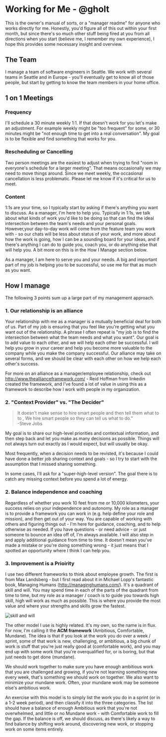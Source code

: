 #  Working for Me - @gholt

This is the owner's manual of sorts, or a "manager readme" for anyone who works directly for me. Honestly, you'd figure all of this out within your first month, but since there's so much other stuff being fired at you from all directions when you start (believe me, I remember my own experience), I hope this provides some necessary insight and overview.

## The Team

I manage a team of software engineers in Seattle. We work with several teams in Seattle and in Europe - you'll eventually get to know all of those people, but start by getting to know the team members in your home office.

## 1 on 1 Meetings

### Frequency

I'll schedule a 30 minute weekly 1:1. If that doesn't work for you let's make an adjustment. For example weekly might be "too frequent" for some, or 30 minutes might be "not enough time to get into a real conversation". My goal is to be flexible and find something that works for you.

### Rescheduling or Cancelling

Two person meetings are the easiest to adjust when trying to find "room in everyone's schedule for a larger meeting". That means occasionally we may need to move things around. Since we meet weekly, the occasional cancellation is less problematic. Please let me know if it's critical for us to meet. 

### Content

1:1s are your time, so I typically start by asking if there's anything you want to discuss. As a manager, I'm here to help you. Typically in 1:1s, we talk about what kinds of work you'd like to be doing so that can find the ideal intersection between the team's needs and your personal goals. However,your day-to-day work will come from the feature team you work with - so our chats will be less about status of your work, and more about how the work is going, how I can be a sounding board for your ideas, and if there's anything I can do to guide you, coach you, or do anything else that will help you. A bit more on this is in the How I Manage section below.

As a manager, I am here to serve you and your needs. A big and important part of my job is helping you to be successful, so use me for that as much as you want.


## How I manage

The following 3 points sum up a large part of my management approach.

### 1. Our relationship is an alliance

Your relationship with me as a manager is a mutually beneficial deal for both of us. Part of my job is ensuring that you feel like you're getting what you want out of the relationship. A phrase I often repeat is "my job is to find the intersection between what the team needs and what you want". Our goal is to add value to each other, and we will help each other be successful. I will help you grow in your career and help you become more valuable to the company while you make the company successful. Our alliance may take on several forms, and we should be clear with each other on how we help each other's success.

For more on an alliance as a manager/employee relationship, check out http://www.theallianceframework.com/ - Reid Hoffman from linkedin created the framework, and I've found a lot of value in using this as a framework to describe how I work with people in my organization.

### 2. "Context Provider" vs. "The Decider"

>It doesn't make sense to hire smart people and then tell them what to to , We hire smart people so they can tell us what to do.”  
-Steve Jobs  

My goal is to share our high-level priorities and contextual information, and then step back and let you make as many decisions as possible. Things will not always turn out exactly as I would expect, but will usually be okay.

Most frequently, when a decision needs to be revisted, it's because I could have done a better job sharing context and goals - so I try to start with the assumption that I missed sharing something.

In some cases, I'll ask for a "super-high-level version". The goal there is to catch any missing context before you spend a lot of energy.


### 2. Balance independence and coaching
Regardless of whether you work 10 feet from me or 10,000 kilometers, your success relies on your independence and autonomy. My role as a manager is to provide a framework you can work in (e.g. help define your role and mission), and then get out of your way. You are capable of working with others and figuring things out - I'm here for guidance, coaching, and to help otherwise as needed. If you have questions - or need advice - or just someone to bounce an idea off of, I'm always available. I will also step in and apply additional guidance from time to time. It doesn't mean you've made a mistake or you're doing something wrong - it just means that I spotted an opportunity where I think I can help you.


### 3. Improvement is a Prioirity
I use two different frameworks to think about employee growth. The first is from Max Landsberg - but I first read about it in Michael Lopp's fantastic book, Managing Humans (http://managinghumans.com/). It's a quadrant of skill and will. You may spend time in each of the parts of the quadrant from time to time, but my role as a manager / coach is to guide you towards high skill, high will work as much as possible. This is where you provide the most value and where your strengths and skills grow the fastest.

![skill and will](http://www.leadershipissues.com/wp-content/uploads/2016/02/will.gif "skill and will")

The other model I use is highly related. It's my own, so the name is in flux. For now, I'm calling it the **ACM framework** (Ambitious, Comfortable, Mundane). The idea is that if you look at the work you do over a week / sprint, some of that work is new, challenging, or ambitious, a big chunk of work is stuff that you're just really good at (comfortable work), and you may end up with some work that you're overqualified for, or is boring, but that just needs to get done (mundane).

We should work together to make sure you have enough ambitious work that you are challenged and growing, if you're not learning something new every week, that's something we should work on together. We also want to minimize your mundane work. Often, your mundane work may be someone else's ambitious work. 

An exercise with this model is to simply list the work you do in a sprint (or in a 1-2 week period), and then classify it into the three categories. The list should have a balance of enough Ambitious work that you're not overwhelmed, and little or no Mundane work - with Comfortable work to fill the gap. If the balance is off, we should discuss, as there's likely a way to find balance by shifting work around, discovering new work, or stopping work on some items entirely.

